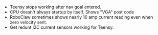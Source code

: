 * Teensy stops working after nav goal entered.
* CPU doesn't always startup by itself. Shows "VGA" post code
* RoboClaw sometimes shows nearly 10 amp current reading even when zero velocity sent.
* Get redunt I2C current sensors working for Teensy.
  